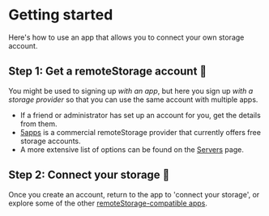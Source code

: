 # Getting started

Here's how to use an app that allows you to connect your own storage account.

## Step 1: **Get a remoteStorage account** 🔑

You might be used to signing up _with an app_, but here you sign up _with a storage provider_ so that you can use the same account with multiple apps.

- If a friend or administrator has set up an account for you, get the details from them.
- [5apps](https://5apps.com/storage/beta) is a commercial remoteStorage provider that currently offers free storage accounts.
- A more extensive list of options can be found on the [Servers](/servers) page.

## Step 2: **Connect your storage** 🔌

Once you create an account, return to the app to 'connect your storage', or explore some of the other [remoteStorage-compatible apps](/apps).
